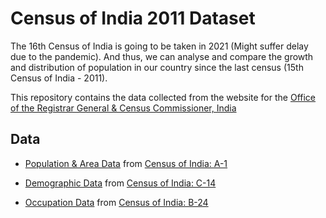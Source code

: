 # Census of India 2011 Dataset

The 16th Census of India is going to be taken in 2021 (Might suffer delay due to the pandemic). And thus, we can analyse and compare the growth and distribution of population in our country since the last census (15th Census of India - 2011).

This repository contains the data collected from the website for the [Office of the Registrar General & Census Commissioner, India](https://censusindia.gov.in/)

## Data

* [Population & Area Data](censusindia.gov.in/census_district.csv) from [Census of India: A-1](http://censusindia.gov.in/2011census/A-1_NO_OF_VILLAGES_TOWNS_HOUSEHOLDS_POPULATION_AND_AREA.xlsx)

* [Demographic Data](censusindia.gov.in/census_age.csv) from [Census of India: C-14](https://censusindia.gov.in/2011census/C-series/C-14.html)

* [Occupation Data](censusindia.gov.in/census_occupation.csv) from [Census of India: B-24](https://censusindia.gov.in/2011census/B-series/B_24.html)
